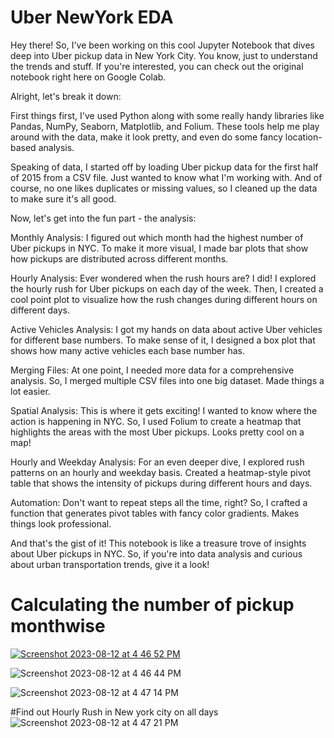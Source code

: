
# Uber NewYork EDA

Hey there! So, I've been working on this cool Jupyter Notebook that dives deep into Uber pickup data in New York City. You know, just to understand the trends and stuff. If you're interested, you can check out the original notebook right here on Google Colab.

Alright, let's break it down:

First things first, I've used Python along with some really handy libraries like Pandas, NumPy, Seaborn, Matplotlib, and Folium. These tools help me play around with the data, make it look pretty, and even do some fancy location-based analysis.

Speaking of data, I started off by loading Uber pickup data for the first half of 2015 from a CSV file. Just wanted to know what I'm working with. And of course, no one likes duplicates or missing values, so I cleaned up the data to make sure it's all good.

Now, let's get into the fun part - the analysis:

Monthly Analysis: I figured out which month had the highest number of Uber pickups in NYC. To make it more visual, I made bar plots that show how pickups are distributed across different months.



Hourly Analysis: Ever wondered when the rush hours are? I did! I explored the hourly rush for Uber pickups on each day of the week. Then, I created a cool point plot to visualize how the rush changes during different hours on different days.

Active Vehicles Analysis: I got my hands on data about active Uber vehicles for different base numbers. To make sense of it, I designed a box plot that shows how many active vehicles each base number has.

Merging Files: At one point, I needed more data for a comprehensive analysis. So, I merged multiple CSV files into one big dataset. Made things a lot easier.

Spatial Analysis: This is where it gets exciting! I wanted to know where the action is happening in NYC. So, I used Folium to create a heatmap that highlights the areas with the most Uber pickups. Looks pretty cool on a map!

Hourly and Weekday Analysis: For an even deeper dive, I explored rush patterns on an hourly and weekday basis. Created a heatmap-style pivot table that shows the intensity of pickups during different hours and days.

Automation: Don't want to repeat steps all the time, right? So, I crafted a function that generates pivot tables with fancy color gradients. Makes things look professional.

And that's the gist of it! This notebook is like a treasure trove of insights about Uber pickups in NYC. So, if you're into data analysis and curious about urban transportation trends, give it a look!


# Calculating the number of pickup monthwise
[
![Screenshot 2023-08-12 at 4 46 52 PM](https://github.com/UditTiwari/Uber-NewYork-Data-Analysis/assets/48078954/e2055def-f98e-4db1-8f43-7adc93a831b0)
](url)

![Screenshot 2023-08-12 at 4 46 44 PM](https://github.com/UditTiwari/Uber-NewYork-Data-Analysis/assets/48078954/bd4b305a-9570-4c33-9229-ff1b45635bbf)

![Screenshot 2023-08-12 at 4 47 14 PM](https://github.com/UditTiwari/Uber-NewYork-Data-Analysis/assets/48078954/a89f9471-1bbe-4710-a67e-ddd9f768f22f)


#Find out Hourly Rush in New york city on all days
![Screenshot 2023-08-12 at 4 47 21 PM](https://github.com/UditTiwari/Uber-NewYork-Data-Analysis/assets/48078954/efdf2398-54b2-49d8-b1d7-76d790134217)






